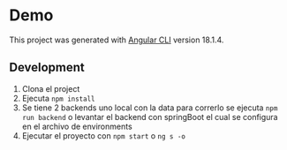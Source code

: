 # Demo

This project was generated with [Angular CLI](https://github.com/angular/angular-cli) version 18.1.4.

## Development

1. Clona el project
2. Ejecuta ``npm install``
3. Se tiene 2 backends uno local con la data para correrlo se ejecuta ``npm run backend``
   o levantar el backend con springBoot el cual se configura en el archivo de environments
4. Ejecutar el proyecto con ``npm start`` o ``ng s -o``
